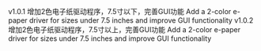v1.0.1
增加2色电子纸驱动程序，7.5寸以下，完善GUI功能
Add a 2-color e-paper driver for sizes under 7.5 inches and improve GUI functionality
v1.0.2
增加2色电子纸驱动程序，7.5寸以上，完善GUI功能
Add a 2-color e-paper driver for sizes under 7.5 inches and improve GUI functionality

